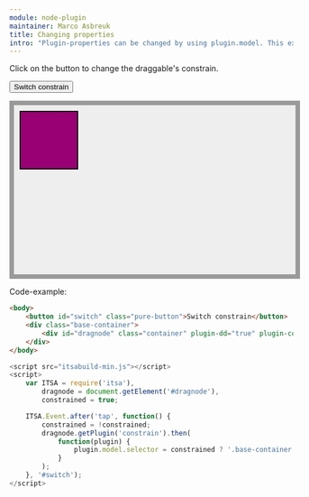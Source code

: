 ```yaml
---
module: node-plugin
maintainer: Marco Asbreuk
title: Changing properties
intro: "Plugin-properties can be changed by using plugin.model. This example shows how the property <b>selector</b> can be changed."
---
```



<style type="text/css">
    .base-container {
        width: 500px;
        height: 300px;
        background-color: #EEE;
        border: solid 8px #999;
        margin-bottom: 1em;
    }
    .container {
        margin: 10px;
        height: 100px;
        width: 100px;
        background-color: #990073;
        border: 2px solid #000;
        display: inline-block;
        *display: inline;
        *zoom: 1;
    }
</style>

Click on the button to change the draggable's constrain.

<button id="switch" class="pure-button">Switch constrain</button>
<div class="base-container">
    <div id="dragnode" class="container" plugin-dd="true" plugin-constrain="true" constrain-selector=".base-container"></div>
</div>

<p class="spaced">Code-example:</p>

```html
<body>
    <button id="switch" class="pure-button">Switch constrain</button>
    <div class="base-container">
        <div id="dragnode" class="container" plugin-dd="true" plugin-constrain="true" constrain-selector=".base-container"></div>
    </div>
</body>
```

```js
<script src="itsabuild-min.js"></script>
<script>
    var ITSA = require('itsa'),
        dragnode = document.getElement('#dragnode'),
        constrained = true;

    ITSA.Event.after('tap', function() {
        constrained = !constrained;
        dragnode.getPlugin('constrain').then(
            function(plugin) {
                plugin.model.selector = constrained ? '.base-container' : 'window';
            }
        );
    }, '#switch');
</script>
```

<script src="../../dist/itsabuild-min.js"></script>
<script>
    var ITSA = require('itsa'),
        dragnode = document.getElement('#dragnode'),
        constrained = true;

    ITSA.Event.after('tap', function() {
        constrained = !constrained;
        dragnode.getPlugin('constrain').then(
            function(plugin) {
                plugin.model.selector = constrained ? '.base-container' : 'window';
            }
        );
    }, '#switch');

</script>